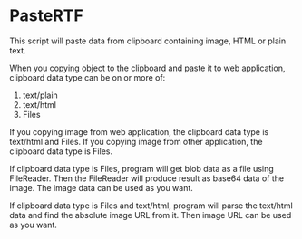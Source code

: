 # PasteRTF
This script will paste data from clipboard containing image, HTML or plain text.

When you copying object to the clipboard and paste it to web application, clipboard data type can be on or more of:

1. text/plain
2. text/html
3. Files

If you copying image from web application, the clipboard data type is text/html and Files. If you copying image from other application, the clipboard data type is Files.

If clipboard data type is Files, program will get blob data as a file using FileReader. Then the FileReader will produce result as base64 data of the image. The image data can be used as you want.

If clipboard data type is Files and text/html, program will parse the text/html data and find the absolute image URL from it. Then image URL can be used as you want.

